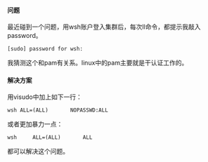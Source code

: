#### 问题
最近碰到一个问题，用wsh账户登入集群后，每次ll命令，都提示我敲入password。
```
[sudo] password for wsh:
```
我猜测这个和pam有关系。linux中的pam主要就是干认证工作的。

#### 解决方案
用visudo中加上如下一行：
```
wsh ALL=(ALL)       NOPASSWD:ALL
```
或者更加暴力一点：
```
wsh     ALL=(ALL)       ALL
```
都可以解决这个问题。
